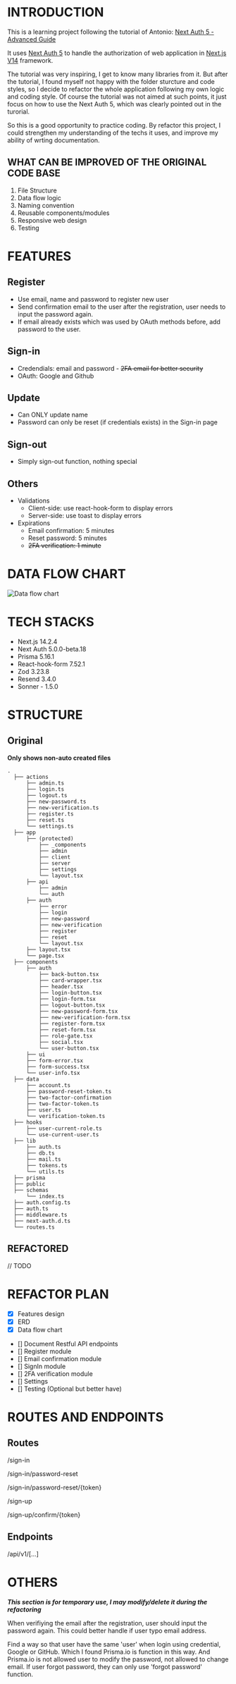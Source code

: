 # INTRODUCTION

This is a learning project following the tutorial of Antonio: [Next Auth 5 - Advanced Guide]('https://www.codewithantonio.com/projects/auth-masterclass')

It uses [Next Auth 5]('https://authjs.dev/') to handle the authorization of web application in [Next.js V14]('https://nextjs.org/') framework.

The tutorial was very inspiring, I get to know many libraries from it. But after the tutorial, I found myself not happy with the folder sturcture and code styles, so I decide to refactor the whole application following my own logic and coding style. Of course the tutorial was not aimed at such points, it just focus on how to use the Next Auth 5, which was clearly pointed out in the turorial.

So this is a good opportunity to practice coding. By refactor this project, I could strengthen my understanding of the techs it uses, and improve my ability of wrting documentation.

## WHAT CAN BE IMPROVED OF THE ORIGINAL CODE BASE

1. File Structure
2. Data flow logic
3. Naming convention
4. Reusable components/modules
5. Responsive web design
6. Testing

# FEATURES

## Register

- Use email, name and password to register new user
- Send confirmation email to the user after the registration, user needs to input the password again.
- If email already exists which was used by OAuth methods before, add password to the user.

## Sign-in

- Credendials: email and password - ~~2FA email for better security~~
- OAuth: Google and Github

## Update

- Can ONLY update name
- Password can only be reset (if credentials exists) in the Sign-in page

## Sign-out

- Simply sign-out function, nothing special

## Others

- Validations
  - Client-side: use react-hook-form to display errors
  - Server-side: use toast to display errors
- Expirations
  - Email confirmation: 5 minutes
  - Reset password: 5 minutes
  - ~~2FA verification: 1 minute~~

# DATA FLOW CHART

![Data flow chart](DFC.png)

# TECH STACKS

- Next.js 14.2.4
- Next Auth 5.0.0-beta.18
- Prisma 5.16.1
- React-hook-form 7.52.1
- Zod 3.23.8
- Resend 3.4.0
- Sonner - 1.5.0

# STRUCTURE

## Original

**Only shows non-auto created files**

```
.
  ├── actions
      ├── admin.ts
      ├── login.ts
      ├── logout.ts
      ├── new-password.ts
      ├── new-verification.ts
      ├── register.ts
      ├── reset.ts
      └── settings.ts
  ├── app
      ├── (protected)
          ├── _components
          ├── admin
          ├── client
          ├── server
          ├── settings
          └── layout.tsx
      ├── api
          ├── admin
          └── auth
      ├── auth
          ├── error
          ├── login
          ├── new-password
          ├── new-verification
          ├── register
          ├── reset
          └── layout.tsx
      ├── layout.tsx
      └── page.tsx
  ├── components
      ├── auth
          ├── back-button.tsx
          ├── card-wrapper.tsx
          ├── header.tsx
          ├── login-button.tsx
          ├── login-form.tsx
          ├── logout-button.tsx
          ├── new-password-form.tsx
          ├── new-verification-form.tsx
          ├── register-form.tsx
          ├── reset-form.tsx
          ├── role-gate.tsx
          ├── social.tsx
          └── user-button.tsx
      ├── ui
      ├── form-error.tsx
      ├── form-success.tsx
      └── user-info.tsx
  ├── data
      ├── account.ts
      ├── password-reset-token.ts
      ├── two-factor-confirmation
      ├── two-factor-token.ts
      ├── user.ts
      └── verification-token.ts
  ├── hooks
      ├── user-current-role.ts
      └── use-current-user.ts
  ├── lib
      ├── auth.ts
      ├── db.ts
      ├── mail.ts
      ├── tokens.ts
      └── utils.ts
  ├── prisma
  ├── public
  ├── schemas
      └── index.ts
  ├── auth.config.ts
  ├── auth.ts
  ├── middleware.ts
  ├── next-auth.d.ts
  └── routes.ts
```

## REFACTORED

// TODO

# REFACTOR PLAN

- [x] Features design
- [x] ERD
- [x] Data flow chart
- [] Document Restful API endpoints
- [] Register module
- [] Email confirmation module
- [] SignIn module
- [] 2FA verification module
- [] Settings
- [] Testing (Optional but better have)

# ROUTES AND ENDPOINTS

## Routes

/sign-in

/sign-in/password-reset

/sign-in/password-reset/{token}

/sign-up

/sign-up/confirm/{token}

## Endpoints

/api/v1/[...]

# OTHERS

**_This section is for temporary use, I may modify/delete it during the refactoring_**

When verifiying the email after the registration, user should input the password again. This could better handle if user typo email address.

Find a way so that user have the same 'user' when login using credential, Google or GitHub. Which I found Prisma.io is function in this way. And Prisma.io is not allowed user to modify the password, not allowed to change email. If user forgot password, they can only use 'forgot password' function.
